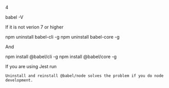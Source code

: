 4

<!--* Test which version you are running with cmd -->

babel -V

If it is not verion 7 or higher

npm uninstall babel-cli -g
npm uninstall babel-core -g

And

npm install @babel/cli -g
npm install @babel/core -g

If you are using Jest run

<!--* npm install babel-core@7.0.0-bridge.0 --save-dev -->

    Uninstall and reinstall @babel/node solves the problem if you do node development.
